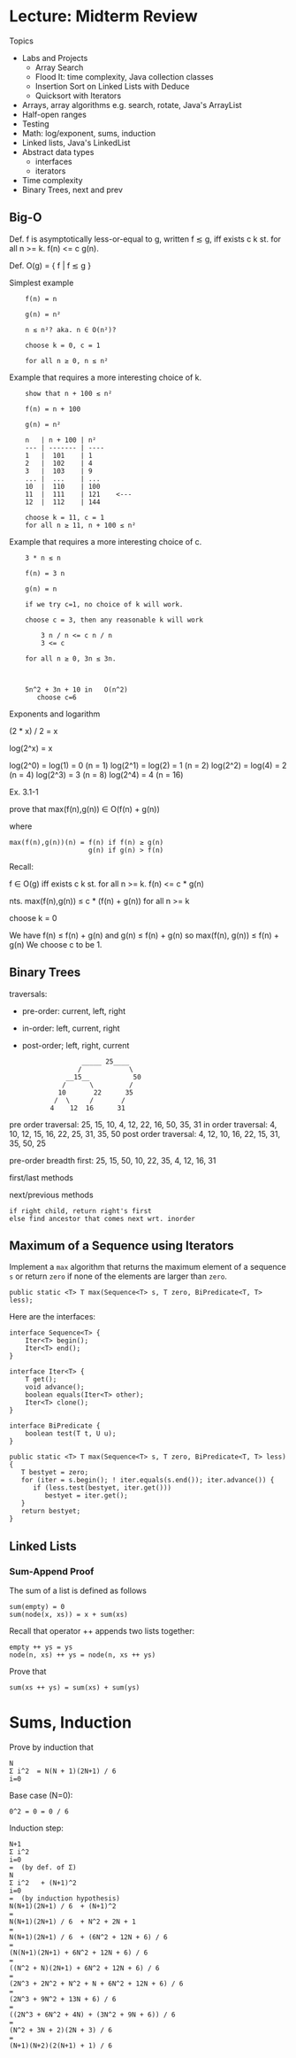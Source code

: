 # Lecture: Midterm Review

Topics

* Labs and Projects
    * Array Search
    * Flood It: time complexity, Java collection classes
	* Insertion Sort on Linked Lists with Deduce
    * Quicksort with Iterators 
* Arrays, array algorithms e.g. search, rotate, Java's ArrayList
* Half-open ranges
* Testing
* Math: log/exponent, sums, induction
* Linked lists, Java's LinkedList
* Abstract data types
    * interfaces
    * iterators
* Time complexity
* Binary Trees, next and prev


## Big-O

Def. f is asymptotically less-or-equal to g, written f ≲ g,
iff exists c k st. for all n >= k. f(n) <= c g(n).

Def. O(g) = { f | f ≲ g }

Simplest example

        f(n) = n

        g(n) = n²

        n ≲ n²? aka. n ∈ O(n²)?

        choose k = 0, c = 1

        for all n ≥ 0, n ≤ n² 

Example that requires a more interesting choice of k.

        show that n + 100 ≲ n²

        f(n) = n + 100

        g(n) = n²

        n   | n + 100 | n²
        --- | ------- | ----
        1   |  101    | 1
        2   |  102    | 4
		3   |  103    | 9
		... |  ...    | ...
        10  |  110    | 100
        11  |  111    | 121    <---
		12  |  112    | 144

        choose k = 11, c = 1
        for all n ≥ 11, n + 100 ≤ n²

Example that requires a more interesting choice of c.

        3 * n ≲ n

        f(n) = 3 n

        g(n) = n

        if we try c=1, no choice of k will work.

        choose c = 3, then any reasonable k will work
		
		    3 n / n <= c n / n 
			3 <= c

        for all n ≥ 0, 3n ≤ 3n.



        5n^2 + 3n + 10 in   O(n^2)
		   choose c=6

Exponents and logarithm

(2 * x) / 2 = x

log(2^x) = x

log(2^0) = log(1) = 0   (n = 1)
log(2^1) = log(2) = 1   (n = 2)
log(2^2) = log(4) = 2   (n = 4)
log(2^3) = 3   (n = 8)
log(2^4) = 4   (n = 16)


Ex. 3.1-1

prove that max(f(n),g(n)) ∈ O(f(n) + g(n))

where

    max(f(n),g(n))(n) = f(n) if f(n) ≥ g(n)
                        g(n) if g(n) > f(n)
Recall:

   f ∈ O(g) iff exists c k st. for all n >= k. f(n) <= c * g(n)

   nts. max(f(n),g(n)) ≤ c * (f(n) + g(n)) for all n >= k

   choose k = 0

   We have f(n) ≤ f(n) + g(n)
   and    g(n) ≤ f(n) + g(n)
   so     max(f(n), g(n)) ≤ f(n) + g(n)
   We choose c to be 1.



## Binary Trees

traversals: 

* pre-order: current, left, right
* in-order: left, current, right
* post-order; left, right, current

                     _____ 25____
                    /            \
                 __15__           50
                /      \         /
               10       22      35
              /  \     /       / 
             4    12  16      31 

pre order traversal: 25, 15, 10, 4, 12, 22, 16, 50, 35, 31
in order traversal:  4, 10, 12, 15, 16, 22, 25, 31, 35, 50
post order traversal: 4, 12, 10, 16, 22, 15, 31, 35, 50, 25

pre-order breadth first:
      25, 15, 50, 10, 22, 35, 4, 12, 16, 31


first/last methods

next/previous methods

    if right child, return right's first
    else find ancestor that comes next wrt. inorder


## Maximum of a Sequence using Iterators

Implement a `max` algorithm that returns the maximum element of a
sequence `s` or return `zero` if none of the elements are larger than
`zero`.

    public static <T> T max(Sequence<T> s, T zero, BiPredicate<T, T> less);

Here are the interfaces:

    interface Sequence<T> {
        Iter<T> begin();
        Iter<T> end();
    }

    interface Iter<T> {
        T get();
        void advance();
        boolean equals(Iter<T> other);
        Iter<T> clone();
    }

    interface BiPredicate {
	    boolean test(T t, U u);
	}

    public static <T> T max(Sequence<T> s, T zero, BiPredicate<T, T> less) {
	   T bestyet = zero;
	   for (iter = s.begin(); ! iter.equals(s.end()); iter.advance()) {
	      if (less.test(bestyet, iter.get()))
		     bestyet = iter.get();
	   }
	   return bestyet;
    }


## Linked Lists

### Sum-Append Proof

The sum of a list is defined as follows

    sum(empty) = 0
    sum(node(x, xs)) = x + sum(xs)

Recall that operator ++ appends two lists together:

    empty ++ ys = ys
    node(n, xs) ++ ys = node(n, xs ++ ys)

Prove that

    sum(xs ++ ys) = sum(xs) + sum(ys)

	
# Sums, Induction

Prove by induction that

	N
	Σ i^2  = N(N + 1)(2N+1) / 6
	i=0

Base case (N=0):

    0^2 = 0 = 0 / 6
	
Induction step:

	N+1
	Σ i^2
	i=0
	=  (by def. of Σ)
	N
	Σ i^2   + (N+1)^2
	i=0
    =  (by induction hypothesis)
    N(N+1)(2N+1) / 6  + (N+1)^2
	= 
    N(N+1)(2N+1) / 6  + N^2 + 2N + 1
	= 
    N(N+1)(2N+1) / 6  + (6N^2 + 12N + 6) / 6
	=
    (N(N+1)(2N+1) + 6N^2 + 12N + 6) / 6
	= 
	((N^2 + N)(2N+1) + 6N^2 + 12N + 6) / 6
	= 
	(2N^3 + 2N^2 + N^2 + N + 6N^2 + 12N + 6) / 6
	= 
	(2N^3 + 9N^2 + 13N + 6) / 6
	=
	((2N^3 + 6N^2 + 4N) + (3N^2 + 9N + 6)) / 6
    =
	(N^2 + 3N + 2)(2N + 3) / 6
    =
	(N+1)(N+2)(2(N+1) + 1) / 6

